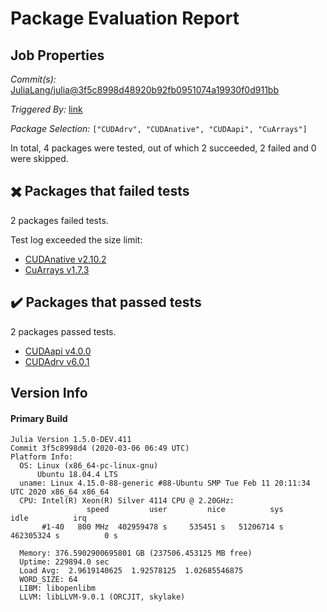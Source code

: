 # Package Evaluation Report

## Job Properties

*Commit(s):* [JuliaLang/julia@3f5c8998d48920b92fb0951074a19930f0d911bb](https://github.com/JuliaLang/julia/commit/3f5c8998d48920b92fb0951074a19930f0d911bb)

*Triggered By:* [link](https://github.com/JuliaLang/julia/commit/3f5c8998d48920b92fb0951074a19930f0d911bb#commitcomment-37716121)

*Package Selection:* `["CUDAdrv", "CUDAnative", "CUDAapi", "CuArrays"]`

In total, 4 packages were tested, out of which 2 succeeded, 2 failed and 0 were skipped.


## :heavy_multiplication_x: Packages that failed tests

2 packages failed tests.

Test log exceeded the size limit:

- [CUDAnative v2.10.2](logs/CUDAnative/1.5.0-DEV-3f5c8998d4.log)
- [CuArrays v1.7.3](logs/CuArrays/1.5.0-DEV-3f5c8998d4.log)


## :heavy_check_mark: Packages that passed tests

2 packages passed tests.

- [CUDAapi v4.0.0](logs/CUDAapi/1.5.0-DEV-3f5c8998d4.log)
- [CUDAdrv v6.0.1](logs/CUDAdrv/1.5.0-DEV-3f5c8998d4.log)


## Version Info

#### Primary Build

```
Julia Version 1.5.0-DEV.411
Commit 3f5c8998d4 (2020-03-06 06:49 UTC)
Platform Info:
  OS: Linux (x86_64-pc-linux-gnu)
      Ubuntu 18.04.4 LTS
  uname: Linux 4.15.0-88-generic #88-Ubuntu SMP Tue Feb 11 20:11:34 UTC 2020 x86_64 x86_64
  CPU: Intel(R) Xeon(R) Silver 4114 CPU @ 2.20GHz: 
                 speed         user         nice          sys         idle          irq
       #1-40   800 MHz  402959478 s     535451 s   51206714 s  462305324 s          0 s
       
  Memory: 376.5902900695801 GB (237506.453125 MB free)
  Uptime: 229894.0 sec
  Load Avg:  2.9619140625  1.92578125  1.02685546875
  WORD_SIZE: 64
  LIBM: libopenlibm
  LLVM: libLLVM-9.0.1 (ORCJIT, skylake)

```
<!-- Generated on 2020-03-09T03:58:40.971 -->

